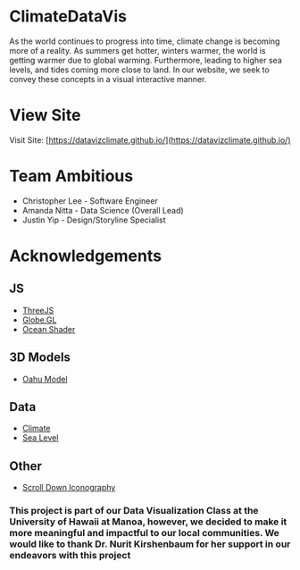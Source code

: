 # ClimateDataVis
As the world continues to progress into time, climate change is becoming more of a reality. As summers get hotter, winters warmer, the world is getting warmer due to global warming. Furthermore, leading to higher sea levels, and tides coming more close to land. In our website, we seek to convey these concepts in a visual interactive manner. 

# View Site
Visit Site: [https://datavizclimate.github.io/](https://datavizclimate.github.io/)

# Team Ambitious
- Christopher Lee - Software Engineer
- Amanda Nitta - Data Science (Overall Lead)
- Justin Yip - Design/Storyline Specialist

# Acknowledgements

## JS
- [ThreeJS](https://github.com/mrdoob/three.js)
- [Globe.GL](https://github.com/vasturiano/globe.gl)
- [Ocean Shader](https://github.com/mrdoob/three.js/blob/master/examples/webgl_shaders_ocean.html)

## 3D Models
- [Oahu Model](https://www.thingiverse.com/thing:852502)

## Data
- [Climate](https://www.kaggle.com/datasets/berkeleyearth/climate-change-earth-surface-temperature-data/)
- [Sea Level](https://datahub.io/core/sea-level-rise)

## Other
- [Scroll Down Iconography](https://codepen.io/shakdaniel/pen/JoKOQx)

### This project is part of our Data Visualization Class at the University of Hawaii at Manoa, however, we decided to make it more meaningful and impactful to our local communities. We would like to thank Dr. Nurit Kirshenbaum for her support in our endeavors with this project